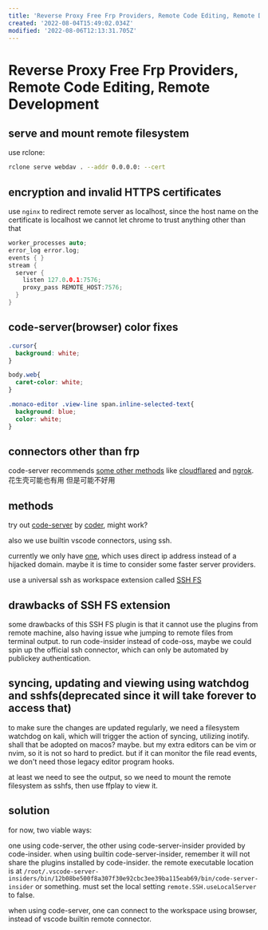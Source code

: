 ```yaml
---
title: 'Reverse Proxy Free Frp Providers, Remote Code Editing, Remote Development'
created: '2022-08-04T15:49:02.034Z'
modified: '2022-08-06T12:13:31.705Z'
---
```


# Reverse Proxy Free Frp Providers, Remote Code Editing, Remote Development

## serve and mount remote filesystem

use rclone:

```bash
rclone serve webdav . --addr 0.0.0.0: --cert 
```


## encryption and invalid HTTPS certificates

use `nginx` to redirect remote server as localhost, since the host name on the certificate is localhost we cannot let chrome to trust anything other than that

```c
worker_processes auto;
error_log error.log;
events { }
stream {
  server {
    listen 127.0.0.1:7576;
    proxy_pass REMOTE_HOST:7576;
  }
}
```

## code-server(browser) color fixes

```css
.cursor{
  background: white;
}

body.web{
  caret-color: white;
}

.monaco-editor .view-line span.inline-selected-text{
  background: blue;
  color: white;
}
```

## connectors other than frp

code-server recommends [some other methods](https://coder.com/docs/code-server/latest/guide#external-authentication) like [cloudflared](https://github.com/cloudflare/cloudflared#installing-cloudflared) and [ngrok](https://dashboard.ngrok.com/login). 花生壳可能也有用 但是可能不好用

## methods

try out [code-server](https://github.com/coder/code-server) by [coder](https://coder.com/), might work?

also we use builtin vscode connectors, using ssh.

currently we only have [one](https://www.idonglei.com/free-frp), which uses direct ip address instead of a hijacked domain. maybe it is time to consider some faster server providers.

use a universal ssh as workspace extension called [SSH FS](https://marketplace.visualstudio.com/items?itemName=Kelvin.vscode-sshfs)

## drawbacks of SSH FS extension

some drawbacks of this SSH FS plugin is that it cannot use the plugins from remote machine, also having issue whe jumping to remote files from terminal output. to run code-insider instead of code-oss, maybe we could spin up the official ssh connector, which can only be automated by publickey authentication.

## syncing, updating and viewing using watchdog and sshfs(deprecated since it will take forever to access that)

to make sure the changes are updated regularly, we need a filesystem watchdog on kali, which will trigger the action of syncing, utilizing inotify. shall that be adopted on macos? maybe. but my extra editors can be vim or nvim, so it is not so hard to predict. but if it can monitor the file read events, we don't need those legacy editor program hooks.

at least we need to see the output, so we need to mount the remote filesystem as sshfs, then use ffplay to view it.

## solution

for now, two viable ways:

one using code-server, the other using code-server-insider provided by code-insider. when using builtin code-server-insider, remember it will not share the plugins installed by code-insider. the remote executable location is at `/root/.vscode-server-insiders/bin/12b08be500f8a307f30e92cbc3ee39ba115eab69/bin/code-server-insider` or something. must set the local setting `remote.SSH.useLocalServer` to false.

when using code-server, one can connect to the workspace using browser, instead of vscode builtin remote connector.
